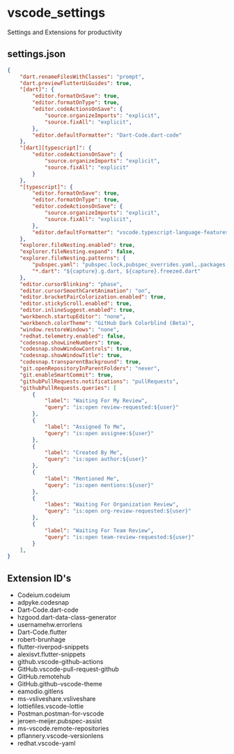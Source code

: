 
# vscode_settings

Settings and Extensions for productivity




## settings.json

```json
{
    "dart.renameFilesWithClasses": "prompt",
    "dart.previewFlutterUiGuides": true,
    "[dart]": {
        "editor.formatOnSave": true,
        "editor.formatOnType": true,
        "editor.codeActionsOnSave": {
            "source.organizeImports": "explicit",
            "source.fixAll": "explicit",
        },
        "editor.defaultFormatter": "Dart-Code.dart-code"
    },
    "[dart][typescript]": {
        "editor.codeActionsOnSave": {
            "source.organizeImports": "explicit",
            "source.fixAll": "explicit"
        }
    },
    "[typescript]": {
        "editor.formatOnSave": true,
        "editor.formatOnType": true,
        "editor.codeActionsOnSave": {
            "source.organizeImports": "explicit",
            "source.fixAll": "explicit",
        },
        "editor.defaultFormatter": "vscode.typescript-language-features"
    },
    "explorer.fileNesting.enabled": true,
    "explorer.fileNesting.expand": false,
    "explorer.fileNesting.patterns": {
        "pubspec.yaml": "pubspec.lock,pubspec_overrides.yaml,.packages,.flutter-plugins,.flutter-plugins-dependencies,.metadata",
        "*.dart": "${capture}.g.dart, ${capture}.freezed.dart"
    },
    "editor.cursorBlinking": "phase",
    "editor.cursorSmoothCaretAnimation": "on",
    "editor.bracketPairColorization.enabled": true,
    "editor.stickyScroll.enabled": true,
    "editor.inlineSuggest.enabled": true,
    "workbench.startupEditor": "none",
    "workbench.colorTheme": "GitHub Dark Colorblind (Beta)",
    "window.restoreWindows": "none",
    "redhat.telemetry.enabled": false,
    "codesnap.showLineNumbers": true,
    "codesnap.showWindowControls": true,
    "codesnap.showWindowTitle": true,
    "codesnap.transparentBackground": true,
    "git.openRepositoryInParentFolders": "never",
    "git.enableSmartCommit": true,
    "githubPullRequests.notifications": "pullRequests",
    "githubPullRequests.queries": [
        {
            "label": "Waiting For My Review",
            "query": "is:open review-requested:${user}"
        },
        {
            "label": "Assigned To Me",
            "query": "is:open assignee:${user}"
        },
        {
            "label": "Created By Me",
            "query": "is:open author:${user}"
        },
        {
            "label": "Mentioned Me",
            "query": "is:open mentions:${user}"
        },
        {
            "labes": "Waiting For Organization Review",
            "query": "is:open org-review-requested:${user}"
        },
        {
            "label": "Waiting For Team Review",
            "query": "is:open team-review-requested:${user}"
        }
    ],
}
```


## Extension ID's

- Codeium.codeium
- adpyke.codesnap
- Dart-Code.dart-code
- hzgood.dart-data-class-generator
- usernamehw.errorlens
- Dart-Code.flutter
- robert-brunhage
- flutter-riverpod-snippets
- alexisvt.flutter-snippets
- github.vscode-github-actions
- GitHub.vscode-pull-request-github
- GitHub.remotehub
- GitHub.github-vscode-theme
- eamodio.gitlens
- ms-vsliveshare.vsliveshare
- lottiefiles.vscode-lottie
- Postman.postman-for-vscode
- jeroen-meijer.pubspec-assist
- ms-vscode.remote-repositories
- pflannery.vscode-versionlens
- redhat.vscode-yaml
